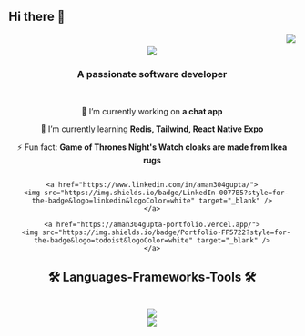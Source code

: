 ## Hi there 👋

<img align="right" src="https://visitor-badge.laobi.icu/badge?page_id=aman304gupta.aman304gupta" />

<h1 align="center">
  <img src="https://readme-typing-svg.herokuapp.com/?
  font=Righteous&size=35&center=true&vCenter=true&width=500&height=70&duration=4000&lines=Hi+There!+👋;I'm+Aman+Gupta!;" />
</h1> 

<h3 align="center">A passionate software developer </h3>

<br />

<div align="center">

  🔭 I’m currently working on **a chat app**

  🌱 I’m currently learning **Redis, Tailwind, React Native Expo**

  ⚡ Fun fact: **Game of Thrones Night's Watch cloaks are made from Ikea rugs**

</div>

<div align="center">
    <a href"mailto:aman304gupta@gmail.com">
        <img src"https://img.shields.io/badge/Gmail-333333?style=for-the-badge&logo=gmail&logoColor=red" target="_blank" />
    </a>

    <a href="https://www.linkedin.com/in/aman304gupta/">
      <img src="https://img.shields.io/badge/LinkedIn-0077B5?style=for-the-badge&logo=linkedin&logoColor=white" target="_blank" />
    </a>

    <a href="https://aman304gupta-portfolio.vercel.app/">
      <img src="https://img.shields.io/badge/Portfolio-FF5722?style=for-the-badge&logo=todoist&logoColor=white" target="_blank" />
    </a>
</div>

<h2 align="center">🛠️ Languages-Frameworks-Tools 🛠️</h2>

<br />

<div align="center">
  <a href="https://skillicons.dev">
      <img src="https://skillicons.dev/icons?i=js,html,css,wasm"/> <br>
      <img src="https://skillicons.dev/icons?i=js,html,css,wasm"/>
  </a>
</div>


    


<!--
**aman304gupta/aman304gupta** is a ✨ _special_ ✨ repository because its `README.md` (this file) appears on your GitHub profile.

Here are some ideas to get you started:

- 🔭 I’m currently working on ...
- 🌱 I’m currently learning ...
- 👯 I’m looking to collaborate on ...
- 🤔 I’m looking for help with ...
- 💬 Ask me about ...
- 📫 How to reach me: ...
- 😄 Pronouns: ...
- ⚡ Fun fact: ...
-->
